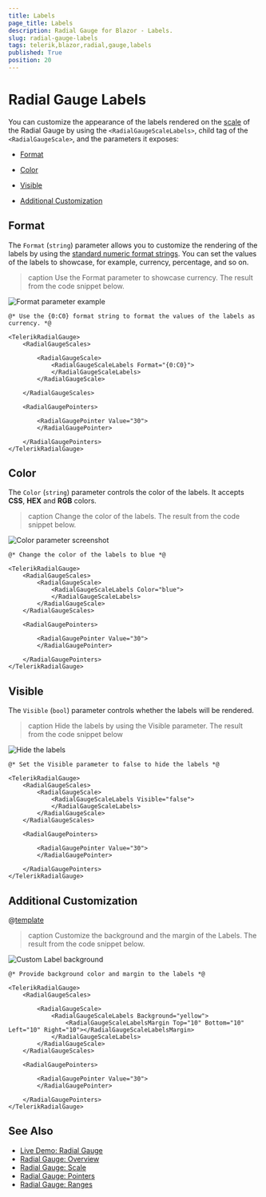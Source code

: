 ```yaml
---
title: Labels
page_title: Labels
description: Radial Gauge for Blazor - Labels.
slug: radial-gauge-labels
tags: telerik,blazor,radial,gauge,labels
published: True
position: 20
---
```


# Radial Gauge Labels

You can customize the appearance of the labels rendered on the [scale](slug://radial-gauge-scale) of the Radial Gauge by using the `<RadialGaugeScaleLabels>`, child tag of the `<RadialGaugeScale>`, and the parameters it exposes:

* [Format](#format)

* [Color](#color)

* [Visible](#visible)

* [Additional Customization](#additional-customization)

## Format

The `Format` (`string`) parameter allows you to customize the rendering of the labels by using the <a href="https://docs.microsoft.com/en-us/dotnet/standard/base-types/standard-numeric-format-strings" target="_blank">standard numeric format strings</a>. You can set the values of the labels to showcase, for example, currency, percentage, and so on.

>caption Use the Format parameter to showcase currency. The result from the code snippet below.

![Format parameter example](images/format-parameter-labels.png)

````RAZOR
@* Use the {0:C0} format string to format the values of the labels as currency. *@

<TelerikRadialGauge>
    <RadialGaugeScales>

        <RadialGaugeScale>
            <RadialGaugeScaleLabels Format="{0:C0}">
            </RadialGaugeScaleLabels>
        </RadialGaugeScale>

    </RadialGaugeScales>

    <RadialGaugePointers>

        <RadialGaugePointer Value="30">
        </RadialGaugePointer>
        
    </RadialGaugePointers>
</TelerikRadialGauge>
````

## Color

The `Color` (`string`) parameter controls the color of the labels. It accepts **CSS**, **HEX** and **RGB** colors.

>caption Change the color of the labels. The result from the code snippet below.

![Color parameter screenshot](images/color-parameter-labels.png)

````RAZOR
@* Change the color of the labels to blue *@

<TelerikRadialGauge>
    <RadialGaugeScales>
        <RadialGaugeScale>
            <RadialGaugeScaleLabels Color="blue">
            </RadialGaugeScaleLabels>
        </RadialGaugeScale>
    </RadialGaugeScales>

    <RadialGaugePointers>       

        <RadialGaugePointer Value="30">
        </RadialGaugePointer>

    </RadialGaugePointers>
</TelerikRadialGauge>
````

## Visible

The `Visible` (`bool`) parameter controls whether the labels will be rendered.

>caption Hide the labels by using the Visible parameter. The result from the code snippet below

![Hide the labels](images/visible-parameter-labels.png)

````RAZOR
@* Set the Visible parameter to false to hide the labels *@

<TelerikRadialGauge>
    <RadialGaugeScales>
        <RadialGaugeScale>
            <RadialGaugeScaleLabels Visible="false">
            </RadialGaugeScaleLabels>
        </RadialGaugeScale>
    </RadialGaugeScales>

    <RadialGaugePointers>        

        <RadialGaugePointer Value="30">
        </RadialGaugePointer>

    </RadialGaugePointers>
</TelerikRadialGauge>
````

## Additional Customization

@[template](/_contentTemplates/gauges/additional-customization.md#radial-gauge-additional-customization)

>caption Customize the background and the margin of the Labels. The result from the code snippet below.

![Custom Label background](images/labels-custom-background.png)

````RAZOR
@* Provide background color and margin to the labels *@

<TelerikRadialGauge>
    <RadialGaugeScales>

        <RadialGaugeScale>
            <RadialGaugeScaleLabels Background="yellow">
                <RadialGaugeScaleLabelsMargin Top="10" Bottom="10" Left="10" Right="10"></RadialGaugeScaleLabelsMargin>
            </RadialGaugeScaleLabels>
        </RadialGaugeScale>
    </RadialGaugeScales>

    <RadialGaugePointers>

        <RadialGaugePointer Value="30">
        </RadialGaugePointer>

    </RadialGaugePointers>
</TelerikRadialGauge>
````

## See Also

* [Live Demo: Radial Gauge](https://demos.telerik.com/blazor-ui/radialgauge/overview)
* [Radial Gauge: Overview](slug://radial-gauge-overview)
* [Radial Gauge: Scale](slug://radial-gauge-scale)
* [Radial Gauge: Pointers](slug://radial-gauge-pointers)
* [Radial Gauge: Ranges](slug://radial-gauge-ranges)